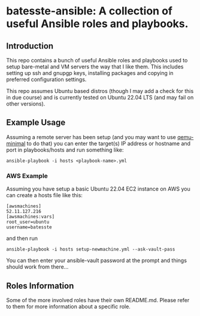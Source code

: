 # batesste-ansible: A collection of useful Ansible roles and playbooks.

## Introduction

This repo contains a bunch of useful Ansible roles and playbooks used
to setup bare-metal and VM servers the way that I like them. This
includes setting up ssh and gnupgp keys, installing packages and
copying in preferred configuration settings.

This repo assumes Ubuntu based distros (though I may add a check for
this in due course) and is currently tested on Ubuntu 22.04 LTS (and
may fail on other versions).

## Example Usage

Assuming a remote server has been setup (and you may want to use
[qemu-minimal][1] to do that) you can enter the target(s) IP address
or hostname and port in playbooks/hosts and run something like:
```
ansible-playbook -i hosts <playbook-name>.yml
```
### AWS Example

Assuming you have setup a basic Ubuntu 22.04 EC2 instance on AWS you
can create a hosts file like this:
```
[awsmachines]
52.11.127.216
[awsmachines:vars]
root_user=ubuntu
username=batesste
```
and then run
```
ansible-playbook -i hosts setup-newmachine.yml --ask-vault-pass
```
You can then enter your ansible-vault password at the prompt and
things should work from there...

## Roles Information

Some of the more involved roles have their own README.md. Please refer
to them for more information about a specific role.

[1]: https://github.com/sbates130272/qemu-minimal/blob/master/scripts/gen-image
